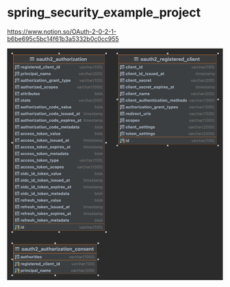 # spring_security_example_project

https://www.notion.so/OAuth-2-0-2-1-b6be695c5bc14f61b3a5332b0c0cc955


<img src="./security_exxample_erd.png">